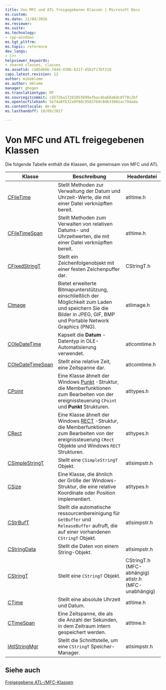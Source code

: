 ```yaml
---
title: Von MFC und ATL freigegebenen Klassen | Microsoft Docs
ms.custom: 
ms.date: 11/04/2016
ms.reviewer: 
ms.suite: 
ms.technology:
- cpp-windows
ms.tgt_pltfrm: 
ms.topic: reference
dev_langs:
- C++
helpviewer_keywords:
- shared classes, classes
ms.assetid: ca8b4b6b-744d-430b-b31f-d5b2f17bf210
caps.latest.revision: 12
author: mikeblome
ms.author: mblome
manager: ghogen
ms.translationtype: MT
ms.sourcegitcommit: c55726a1728185f699afbac4ba68a6dc0f70c2bf
ms.openlocfilehash: 5e74a0fb32a9f0dc95837b9c8d633001ac79da8a
ms.contentlocale: de-de
ms.lasthandoff: 10/09/2017

---
```

# <a name="classes-shared-by-mfc-and-atl"></a>Von MFC und ATL freigegebenen Klassen
Die folgende Tabelle enthält die Klassen, die gemeinsam von MFC und ATL  
  
|Klasse|Beschreibung|Headerdatei|  
|-----------|-----------------|-----------------|  
|[CFileTime](../../atl-mfc-shared/reference/cfiletime-class.md)|Stellt Methoden zur Verwaltung der Datum und Uhrzeit-Werte, die mit einer Datei verknüpften bereit.|atltime.h|  
|[CFileTimeSpan](../../atl-mfc-shared/reference/cfiletimespan-class.md)|Stellt Methoden zum Verwalten von relativen Datums- und Uhrzeitwerten, die mit einer Datei verknüpften bereit.|atltime.h|  
|[CFixedStringT](../../atl-mfc-shared/reference/cfixedstringt-class.md)|Stellt ein Zeichenfolgenobjekt mit einer festen Zeichenpuffer dar.|CStringT.h|  
|[CImage](../../atl-mfc-shared/reference/cimage-class.md)|Bietet erweiterte Bitmapunterstützung, einschließlich der Möglichkeit zum Laden und speichern Sie die Bilder in JPEG, GIF, BMP und Portable Network Graphics (PNG).|atlimage.h|  
|[COleDateTime](../../atl-mfc-shared/reference/coledatetime-class.md)|Kapselt die **Datum** -Datentyp in OLE-Automatisierung verwendet.|atlcomtime.h|  
|[COleDateTimeSpan](../../atl-mfc-shared/reference/coledatetimespan-class.md)|Stellt eine relative Zeit, eine Zeitspanne dar.|atlcomtime.h|  
|[CPoint](../../atl-mfc-shared/reference/cpoint-class.md)|Eine Klasse ähnelt der Windows [Punkt](../../mfc/reference/point-structure1.md) -Struktur, die Memberfunktionen zum Bearbeiten von der ereignissteuerung `CPoint` und **Punkt** Strukturen.|atltypes.h|  
|[CRect](../../atl-mfc-shared/reference/crect-class.md)|Eine Klasse ähnelt der Windows [RECT](../../mfc/reference/rect-structure1.md) -Struktur, die Memberfunktionen zum Bearbeiten von der ereignissteuerung `CRect` Objekte und Windows `RECT` Strukturen.|atltypes.h|  
|[CSimpleStringT](../../atl-mfc-shared/reference/csimplestringt-class.md)|Stellt eine `CSimpleStringT` Objekt.|atlsimpstr.h|  
|[CSize](../../atl-mfc-shared/reference/csize-class.md)|Eine Klasse, die ähnlich der Größe der Windows-Struktur, die eine relative Koordinate oder Position implementiert.|atltypes.h|  
|[CStrBufT](../../atl-mfc-shared/reference/cstrbuft-class.md)|Stellt die automatische ressourcenbereinigung für `GetBuffer` und `ReleaseBuffer` aufruft, die auf einer vorhandenen `CStringT` Objekt.|atlsimpstr.h|  
|[CStringData](../../atl-mfc-shared/reference/cstringdata-class.md)|Stellt die Daten von einem String-Objekt.|atlsimpstr.h|  
|[CStringT](../../atl-mfc-shared/reference/cstringt-class.md)|Stellt eine `CStringT` Objekt.|CStringT.h (MFC-abhängig) atlstr.h (MFC-unabhängig)|  
|[CTime](../../atl-mfc-shared/reference/ctime-class.md)|Stellt eine absolute Uhrzeit und Datum.|atltime.h|  
|[CTimeSpan](../../atl-mfc-shared/reference/ctimespan-class.md)|Eine Zeitspanne, die als die Anzahl der Sekunden, in dem Zeitraum intern gespeichert werden.|atltime.h|  
|[IAtlStringMgr](../../atl-mfc-shared/reference/iatlstringmgr-class.md)|Stellt die Schnittstelle, um eine `CStringT` Speicher-Manager.|atlsimpstr.h|  
  
## <a name="see-also"></a>Siehe auch  
 [Freigegebene ATL-/MFC-Klassen](../../atl-mfc-shared/atl-mfc-shared-classes.md)



